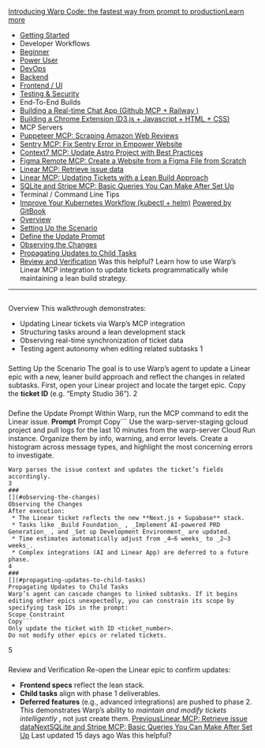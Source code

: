 [Introducing Warp Code: the fastest way from prompt to productionLearn more ](https://www.warp.dev/blog/introducing-warp-code-prompt-to-prod)
 * [Getting Started](/university)
 * Developer Workflows
 * [Beginner](/university/developer-workflows/beginner)
 * [Power User](/university/developer-workflows/power-user)
 * [DevOps](/university/developer-workflows/devops)
 * [Backend](/university/developer-workflows/backend)
 * [Frontend / UI](/university/developer-workflows/frontend-ui)
 * [Testing & Security](/university/developer-workflows/testing-and-security)
 * End-To-End Builds
 * [Building a Real-time Chat App (Github MCP + Railway )](/university/end-to-end-builds/building-a-real-time-chat-app-github-mcp-+-railway)
 * [Building a Chrome Extension (D3.js + Javascript + HTML + CSS)](/university/end-to-end-builds/building-a-chrome-extension-d3.js-+-javascript-+-html-+-css)
 * MCP Servers
 * [Puppeteer MCP: Scraping Amazon Web Reviews ](/university/mcp-servers/puppeteer-mcp-scraping-amazon-web-reviews)
 * [Sentry MCP: Fix Sentry Error in Empower Website](/university/mcp-servers/sentry-mcp-fix-sentry-error-in-empower-website)
 * [Context7 MCP: Update Astro Project with Best Practices](/university/mcp-servers/context7-mcp-update-astro-project-with-best-practices)
 * [Figma Remote MCP: Create a Website from a Figma File from Scratch](/university/mcp-servers/figma-remote-mcp-create-a-website-from-a-figma-file-from-scratch)
 * [Linear MCP: Retrieve issue data](/university/mcp-servers/linear-mcp-retrieve-issue-data)
 * [Linear MCP: Updating Tickets with a Lean Build Approach](/university/mcp-servers/linear-mcp-updating-tickets-with-a-lean-build-approach)
 * [SQLite and Stripe MCP: Basic Queries You Can Make After Set Up](/university/mcp-servers/sqlite-and-stripe-mcp-basic-queries-you-can-make-after-set-up)
 * Terminal / Command Line Tips
 * [Improve Your Kubernetes Workflow (kubectl + helm)](/university/terminal-command-line-tips/improve-your-kubernetes-workflow-kubectl-+-helm)
[Powered by GitBook](https://www.gitbook.com/?utm_source=content&utm_medium=trademark&utm_campaign=c5dAwvMCRiTxUOdDicqy)
 * [Overview](#overview)
 * [Setting Up the Scenario](#setting-up-the-scenario)
 * [Define the Update Prompt](#define-the-update-prompt)
 * [Observing the Changes](#observing-the-changes)
 * [Propagating Updates to Child Tasks](#propagating-updates-to-child-tasks)
 * [Review and Verification](#review-and-verification)
Was this helpful?
Learn how to use Warp’s Linear MCP integration to update tickets programmatically while maintaining a lean build strategy.
* * *
## 
[](#overview)
Overview
This walkthrough demonstrates:
 * Updating Linear tickets via Warp’s MCP integration
 * Structuring tasks around a lean development stack
 * Observing real-time synchronization of ticket data
 * Testing agent autonomy when editing related subtasks
1
### 
[](#setting-up-the-scenario)
Setting Up the Scenario
The goal is to use Warp’s agent to update a Linear epic with a new, leaner build approach and reflect the changes in related subtasks.
First, open your Linear project and locate the target epic. Copy the **ticket ID** (e.g. “Empty Studio 36”).
2
### 
[](#define-the-update-prompt)
Define the Update Prompt
Within Warp, run the MCP command to edit the Linear issue.
**Prompt**
Prompt
Copy```
Use the warp-server-staging gcloud project and pull logs for the last 10 minutes from the warp-server Cloud Run instance.
Organize them by info, warning, and error levels.
Create a histogram across message types, and highlight the most concerning errors to investigate.
```
Warp parses the issue context and updates the ticket’s fields accordingly.
3
### 
[](#observing-the-changes)
Observing the Changes
After execution:
 * The Linear ticket reflects the new **Next.js + Supabase** stack.
 * Tasks like _Build Foundation_ , _Implement AI-powered PRD Generation_ , and _Set up Development Environment_ are updated.
 * Time estimates automatically adjust from _4–6 weeks_ to _2–3 weeks_.
 * Complex integrations (AI and Linear App) are deferred to a future phase.
4
### 
[](#propagating-updates-to-child-tasks)
Propagating Updates to Child Tasks
Warp’s agent can cascade changes to linked subtasks. If it begins editing other epics unexpectedly, you can constrain its scope by specifying task IDs in the prompt:
Scope Constraint
Copy```
Only update the ticket with ID <ticket_number>.
Do not modify other epics or related tickets.
```
5
### 
[](#review-and-verification)
Review and Verification
Re-open the Linear epic to confirm updates:
 * **Frontend specs** reflect the lean stack.
 * **Child tasks** align with phase 1 deliverables.
 * **Deferred features** (e.g., advanced integrations) are pushed to phase 2.
This demonstrates Warp’s ability to _maintain and modify tickets intelligently_ , not just create them.
[PreviousLinear MCP: Retrieve issue data](/university/mcp-servers/linear-mcp-retrieve-issue-data)[NextSQLite and Stripe MCP: Basic Queries You Can Make After Set Up](/university/mcp-servers/sqlite-and-stripe-mcp-basic-queries-you-can-make-after-set-up)
Last updated 15 days ago
Was this helpful?